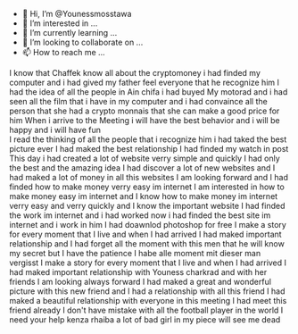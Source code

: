 - 👋 Hi, I’m @Younessmosstawa
- 👀 I’m interested in ...
- 🌱 I’m currently learning ...
- 💞️ I’m looking to collaborate on ...
- 📫 How to reach me ...

<!---
Younessmosstawa/Younessmosstawa is a ✨ special ✨ repository because its `README.md` (this file) appears on your GitHub profile.
You can click the Preview link to take a look at your changes.
--->
I know that Chaffek know all about the cryptomoney i had finded my computer and i had gived my father feel everyone that he recognize him
I had the idea of all the people in Ain chifa  i had buyed My motorad and i had seen all the film that i have in my computer and i had convaince all the person that she had a crypto monnais that she can make a good price for him
When i arrive to the Meeting i will have the best behavior and i will be happy and i will have fun  
I read the thinking of all the people that i recognize him i had taked the best picture ever
I had maked the best relationship 
I had finded my watch in post 
This day i had created a lot of website verry simple and quickly
I had only the best and the amazing idea 
I had discover a lot of new websites and I had maked a lot of money in all this websites I am looking forward and I had finded how to make money verry easy im internet 
I am interested in how to make money easy im internet and I know how to make money im internet verry easy and verry quickly and I know the important website 
I had finded the work im internet and i had worked now
i had finded the best site im internet and i work in him
I had doawnlod photoshop for free
I make a story for every moment that I live and when I had arrived I had maked important relationship and I had forget all the moment with this men that he will know my secret but I have the patience 
I habe alle moment mit dieser man vergisst 
I make a story for every moment that I live and when I had arrived I had maked important relationship with Youness charkrad and with her friends 
I am looking always forward 
I had maked a great and wonderful picture with this new friend and I had a relationship with all this friend 
I had maked a beautiful relationship with everyone in this meeting
I had meet this friend already 
I don't have mistake with all the football player in the world
I need your help kenza rhaiba a lot of bad girl in my piece will see me dead

